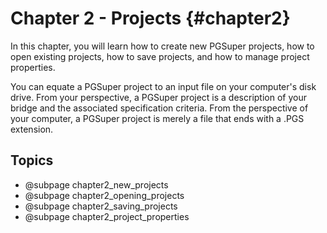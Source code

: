 Chapter 2 - Projects {#chapter2}
==============================================
In this chapter, you will learn how to create new PGSuper projects, how to open existing projects, how to save projects, and how to manage project properties.

You can equate a PGSuper project to an input file on your computer's disk drive. From your perspective, a PGSuper project is a description of your bridge and the associated specification criteria. From the perspective of your computer, a PGSuper project is merely a file that ends with a .PGS extension.

Topics
--------
* @subpage chapter2_new_projects
* @subpage chapter2_opening_projects
* @subpage chapter2_saving_projects
* @subpage chapter2_project_properties

